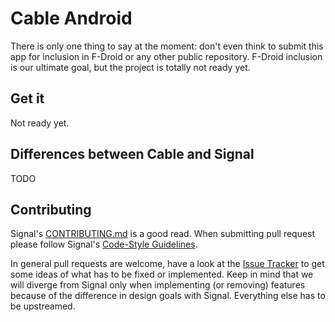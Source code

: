 # Cable Android

There is only one thing to say at the moment:
don't even think to submit this app for inclusion in F-Droid
or any other public repository. F-Droid inclusion is our ultimate
goal, but the project is totally not ready yet.

## Get it

Not ready yet.

## Differences between Cable and Signal

TODO

## Contributing

Signal's [CONTRIBUTING.md](https://github.com/WhisperSystems/Signal-Android/blob/master/CONTRIBUTING.md) is a good read. When submitting pull request please follow Signal's [Code-Style Guidelines](https://github.com/WhisperSystems/Signal-Android/wiki/Code-Style-Guidelines).

In general pull requests are welcome, have a look at the [Issue Tracker](https://github.com/CableIM/Cable-Android/issues) to get some ideas of what has to be fixed or implemented. Keep in mind that we will diverge from Signal only when implementing (or removing) features because of the difference in design goals with Signal. Everything else has to be upstreamed.
